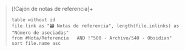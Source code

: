 > [!Cajón de notas de referencia]+
>```dataview
>table without id
>file.link as "🗃 Notas de referencia", length(file.inlinks) as "Número de asociadas"
>from #Nota/Referencia   AND !"500 - Archivo/540 - Obsidian"
>sort file.name asc
>```